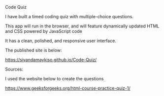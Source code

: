 Code Quiz

I have built a timed coding quiz with multiple-choice questions.

This app will run in the browser, and will feature dynamically updated HTML and CSS powered by JavaScript code 

It has a clean, polished, and responsive user interface.

The published site is below:

https://siyandamaykiso.github.io/Code-Quiz/

Sources:

I used the website below to create the questions

https://www.geeksforgeeks.org/html-course-practice-quiz-1/
